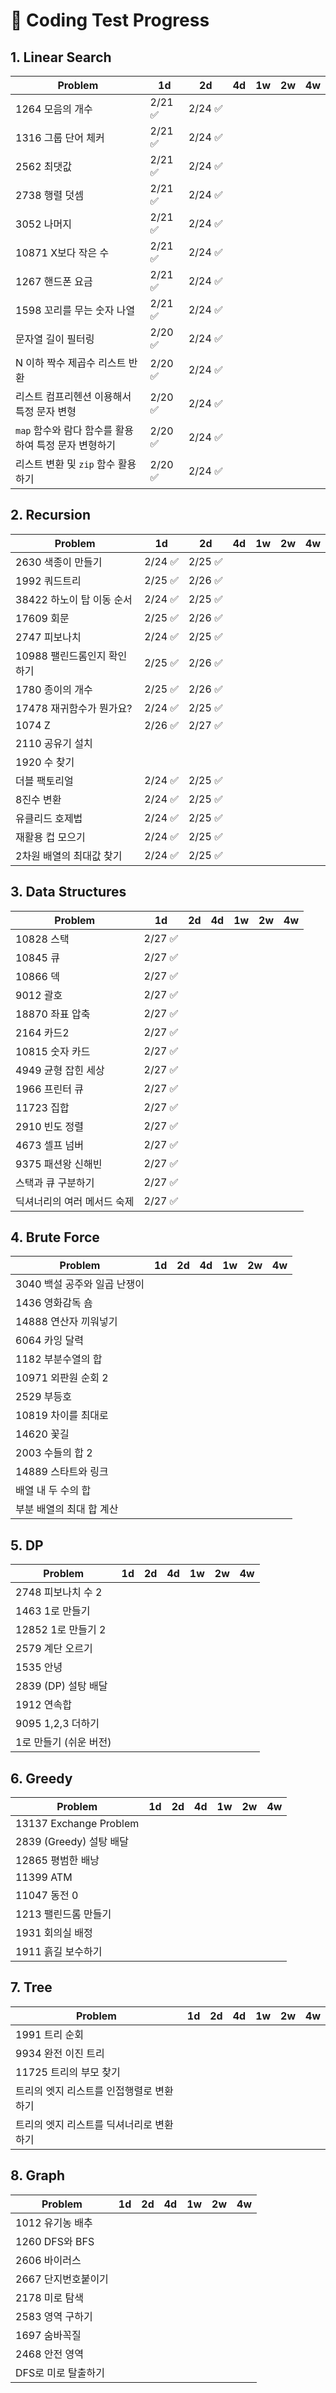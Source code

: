 # 📌 Coding Test Progress

## 1. Linear Search

| Problem                                              | 1d      | 2d      | 4d  | 1w  | 2w  | 4w  |
| ---------------------------------------------------- | ------- | ------- | --- | --- | --- | --- |
| 1264 모음의 개수                                     | 2/21 ✅ | 2/24 ✅ |     |     |     |     |
| 1316 그룹 단어 체커                                  | 2/21 ✅ | 2/24 ✅ |     |     |     |     |
| 2562 최댓값                                          | 2/21 ✅ | 2/24 ✅ |     |     |     |     |
| 2738 행렬 덧셈                                       | 2/21 ✅ | 2/24 ✅ |     |     |     |     |
| 3052 나머지                                          | 2/21 ✅ | 2/24 ✅ |     |     |     |     |
| 10871 X보다 작은 수                                  | 2/21 ✅ | 2/24 ✅ |     |     |     |     |
| 1267 핸드폰 요금                                     | 2/21 ✅ | 2/24 ✅ |     |     |     |     |
| 1598 꼬리를 무는 숫자 나열                           | 2/21 ✅ | 2/24 ✅ |     |     |     |     |
| 문자열 길이 필터링                                   | 2/20 ✅ | 2/24 ✅ |     |     |     |     |
| N 이하 짝수 제곱수 리스트 반환                       | 2/20 ✅ | 2/24 ✅ |     |     |     |     |
| 리스트 컴프리헨션 이용해서 특정 문자 변형            | 2/20 ✅ | 2/24 ✅ |     |     |     |     |
| `map` 함수와 람다 함수를 활용하여 특정 문자 변형하기 | 2/20 ✅ | 2/24 ✅ |     |     |     |     |
| 리스트 변환 및 `zip` 함수 활용하기                   | 2/20 ✅ | 2/24 ✅ |     |     |     |     |

## 2. Recursion

| Problem                     | 1d      | 2d      | 4d  | 1w  | 2w  | 4w  |
| --------------------------- | ------- | ------- | --- | --- | --- | --- |
| 2630 색종이 만들기          | 2/24 ✅ | 2/25 ✅ |     |     |     |     |
| 1992 쿼드트리               | 2/25 ✅ | 2/26 ✅ |     |     |     |     |
| 38422 하노이 탑 이동 순서   | 2/24 ✅ | 2/25 ✅ |     |     |     |     |
| 17609 회문                  | 2/25 ✅ | 2/26 ✅ |     |     |     |     |
| 2747 피보나치               | 2/24 ✅ | 2/25 ✅ |     |     |     |     |
| 10988 팰린드롬인지 확인하기 | 2/25 ✅ | 2/26 ✅ |     |     |     |     |
| 1780 종이의 개수            | 2/25 ✅ | 2/26 ✅ |     |     |     |     |
| 17478 재귀함수가 뭔가요?    | 2/24 ✅ | 2/25 ✅ |     |     |     |     |
| 1074 Z                      | 2/26 ✅ | 2/27 ✅ |     |     |     |     |
| 2110 공유기 설치            |         |         |     |     |     |     |
| 1920 수 찾기                |         |         |     |     |     |     |
| 더블 팩토리얼               | 2/24 ✅ | 2/25 ✅ |     |     |     |     |
| 8진수 변환                  | 2/24 ✅ | 2/25 ✅ |     |     |     |     |
| 유클리드 호제법             | 2/24 ✅ | 2/25 ✅ |     |     |     |     |
| 재활용 컵 모으기            | 2/24 ✅ | 2/25 ✅ |     |     |     |     |
| 2차원 배열의 최대값 찾기    | 2/24 ✅ | 2/25 ✅ |     |     |     |     |

## 3. Data Structures

| Problem                     | 1d      | 2d  | 4d  | 1w  | 2w  | 4w  |
| --------------------------- | ------- | --- | --- | --- | --- | --- |
| 10828 스택                  | 2/27 ✅ |     |     |     |     |     |
| 10845 큐                    | 2/27 ✅ |     |     |     |     |     |
| 10866 덱                    | 2/27 ✅ |     |     |     |     |     |
| 9012 괄호                   | 2/27 ✅ |     |     |     |     |     |
| 18870 좌표 압축             | 2/27 ✅ |     |     |     |     |     |
| 2164 카드2                  | 2/27 ✅ |     |     |     |     |     |
| 10815 숫자 카드             | 2/27 ✅ |     |     |     |     |     |
| 4949 균형 잡힌 세상         | 2/27 ✅ |     |     |     |     |     |
| 1966 프린터 큐              | 2/27 ✅ |     |     |     |     |     |
| 11723 집합                  | 2/27 ✅ |     |     |     |     |     |
| 2910 빈도 정렬              | 2/27 ✅ |     |     |     |     |     |
| 4673 셀프 넘버              | 2/27 ✅ |     |     |     |     |     |
| 9375 패션왕 신해빈          | 2/27 ✅ |     |     |     |     |     |
| 스택과 큐 구분하기          | 2/27 ✅ |     |     |     |     |     |
| 딕셔너리의 여러 메서드 숙제 | 2/27 ✅ |     |     |     |     |     |

## 4. Brute Force

| Problem                      | 1d  | 2d  | 4d  | 1w  | 2w  | 4w  |
| ---------------------------- | --- | --- | --- | --- | --- | --- |
| 3040 백설 공주와 일곱 난쟁이 |     |     |     |     |     |     |
| 1436 영화감독 숌             |     |     |     |     |     |     |
| 14888 연산자 끼워넣기        |     |     |     |     |     |     |
| 6064 카잉 달력               |     |     |     |     |     |     |
| 1182 부분수열의 합           |     |     |     |     |     |     |
| 10971 외판원 순회 2          |     |     |     |     |     |     |
| 2529 부등호                  |     |     |     |     |     |     |
| 10819 차이를 최대로          |     |     |     |     |     |     |
| 14620 꽃길                   |     |     |     |     |     |     |
| 2003 수들의 합 2             |     |     |     |     |     |     |
| 14889 스타트와 링크          |     |     |     |     |     |     |
| 배열 내 두 수의 합           |     |     |     |     |     |     |
| 부분 배열의 최대 합 계산     |     |     |     |     |     |     |

## 5. DP

| Problem                | 1d  | 2d  | 4d  | 1w  | 2w  | 4w  |
| ---------------------- | --- | --- | --- | --- | --- | --- |
| 2748 피보나치 수 2     |     |     |     |     |     |     |
| 1463 1로 만들기        |     |     |     |     |     |     |
| 12852 1로 만들기 2     |     |     |     |     |     |     |
| 2579 계단 오르기       |     |     |     |     |     |     |
| 1535 안녕              |     |     |     |     |     |     |
| 2839 (DP) 설탕 배달    |     |     |     |     |     |     |
| 1912 연속합            |     |     |     |     |     |     |
| 9095 1,2,3 더하기      |     |     |     |     |     |     |
| 1로 만들기 (쉬운 버전) |     |     |     |     |     |     |

## 6. Greedy

| Problem                 | 1d  | 2d  | 4d  | 1w  | 2w  | 4w  |
| ----------------------- | --- | --- | --- | --- | --- | --- |
| 13137 Exchange Problem  |     |     |     |     |     |     |
| 2839 (Greedy) 설탕 배달 |     |     |     |     |     |     |
| 12865 평범한 배낭       |     |     |     |     |     |     |
| 11399 ATM               |     |     |     |     |     |     |
| 11047 동전 0            |     |     |     |     |     |     |
| 1213 팰린드롬 만들기    |     |     |     |     |     |     |
| 1931 회의실 배정        |     |     |     |     |     |     |
| 1911 흙길 보수하기      |     |     |     |     |     |     |

## 7. Tree

| Problem                                  | 1d  | 2d  | 4d  | 1w  | 2w  | 4w  |
| ---------------------------------------- | --- | --- | --- | --- | --- | --- |
| 1991 트리 순회                           |     |     |     |     |     |     |
| 9934 완전 이진 트리                      |     |     |     |     |     |     |
| 11725 트리의 부모 찾기                   |     |     |     |     |     |     |
| 트리의 엣지 리스트를 인접행렬로 변환하기 |     |     |     |     |     |     |
| 트리의 엣지 리스트를 딕셔너리로 변환하기 |     |     |     |     |     |     |

## 8. Graph

| Problem             | 1d  | 2d  | 4d  | 1w  | 2w  | 4w  |
| ------------------- | --- | --- | --- | --- | --- | --- |
| 1012 유기농 배추    |     |     |     |     |     |     |
| 1260 DFS와 BFS      |     |     |     |     |     |     |
| 2606 바이러스       |     |     |     |     |     |     |
| 2667 단지번호붙이기 |     |     |     |     |     |     |
| 2178 미로 탐색      |     |     |     |     |     |     |
| 2583 영역 구하기    |     |     |     |     |     |     |
| 1697 숨바꼭질       |     |     |     |     |     |     |
| 2468 안전 영역      |     |     |     |     |     |     |
| DFS로 미로 탈출하기 |     |     |     |     |     |     |
